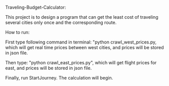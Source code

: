 Traveling-Budget-Calculator:

This project is to design a program that can get the least cost of traveling several cities only once and the corresponding route.




How to run:

First type following command in terminal: "python crawl_west_prices.py, which will get real time prices between west cities, and prices will be stored in json file.

Then type: "python crawl_east_prices.py", which will get flight prices for east, and prices will be stored in json file.

Finally, run StartJourney. The calculation will begin.

